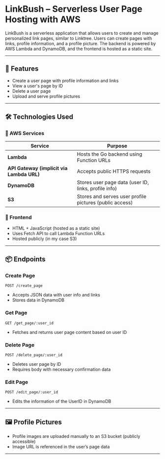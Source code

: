# LinkBush – Serverless User Page Hosting with AWS

LinkBush is a serverless application that allows users to create and manage personalized link pages, similar to Linktree. Users can create pages with links, profile information, and a profile picture. The backend is powered by AWS Lambda and DynamoDB, and the frontend is hosted as a static site.

---

## 🚀 Features

- Create a user page with profile information and links
- View a user's page by ID
- Delete a user page
- Upload and serve profile pictures

---

## 🛠️ Technologies Used

### 🧩 AWS Services

| Service       | Purpose                                                  |
|---------------|----------------------------------------------------------|
| **Lambda**    | Hosts the Go backend using Function URLs                 |
| **API Gateway (implicit via Lambda URL)** | Accepts public HTTPS requests |
| **DynamoDB**  | Stores user page data (user ID, links, profile info)     |
| **S3**        | Stores and serves user profile pictures (public access)  |

### 📁 Frontend

- HTML + JavaScript (hosted as a static site)
- Uses Fetch API to call Lambda Function URLs
- Hosted publicly (in my case S3)

---

## 📦 Endpoints

### Create Page
`POST /create_page`

- Accepts JSON data with user info and links
- Stores data in DynamoDB

### Get Page
`GET /get_page/:user_id`

- Fetches and returns user page content based on user ID

### Delete Page
`POST /delete_page/:user_id`

- Deletes user page by ID
- Requires body with necessary confirmation data

### Edit Page
`POST /edit_page/:user_id`

- Edits the information of the UserID in DynamoDB
---

## 🖼 Profile Pictures

- Profile images are uploaded manually to an S3 bucket (publicly accessible)
- Image URL is referenced in the user’s page data

---


